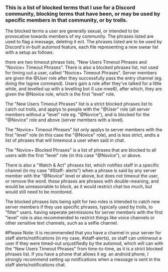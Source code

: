 ### This is a list of blocked terms that I use for a Discord community, blocking terms that have been, or may be used by specific members in that community, or by trolls.

The blocked terms a user are generally sexual, or intended to be provocative towards members of my community.
The phrases listed are used to flag a message, deleting it ect.
The phrases listed are to be used by Discord's in-built automod feature, each file representing a new swear list with a setup as follows:

there are two timeout phrase lists, "New Users Timeout Phrases and "Novice+ Timeout Phrases". There is also a blocked phrases list, not used for timing out a user, called "Novice+ Timeout Phrases". Server members are given the @User role after they successfully pass the entry channel (eg. doing the !agree command). Users gain a role after they've talked for a little while, and levelled up with a levelling bot (I use mee6), after which, they are given the @Novice role, which is the first "level" role. 

The "New Users Timeout Phrases" list is a strict blocked phrases list to catch out trolls, and applys to people with the "@User" role (all server members without a "level" role eg. "@Novice"), and is blocked for the "@Novice" role and above (server members with a level).


The "Novice+ Timeout Phrases" list only applys to server members with the first "level" role (in this case the "@Novice" role), and is less strict, andis a list of phrases that will timemout a user when said in chat.

The "Novice+ Blocked Phrases" is a list of phrases that are blocked to all users with the first "level" role (in this case "@Novice"), or above.

There is also a "Watch & Act" phrases list, which notifies staff in a specific channel (in my case "#Staff- alerts") when a phrase is said by any server member with the "@Novice" level or above, but does not timeout the user, or remove the word. these phrases are phrases with double-meaning, and would be unreasonable to block, as it would restrict chat too much, but would still need to be monitored.

The blocked phrases lists being split for two roles is intended to catch new server members if they use specific phrases, typically used by trolls, to "filter" users. having seperate permissions for server members with the first "level" role is also recommended to restrict things like voice channels or other sensitive text channels, such as a selfie channel.



#Please Note: it is recommended that you have a channel in your server for staff alerts/notifications (in my case, #staff-alerts), so staff can untimeout a user if they were timed-out unjustifiedly by the automod, which will can with the "New Users Timeout Phrases" from time-to-time, as it is a strict blocked phrases list.
If you have a phone that allows it eg. an android phone, I strongly recommend setting up notifications when a message is sent in the staff alerts/notifications chat.

